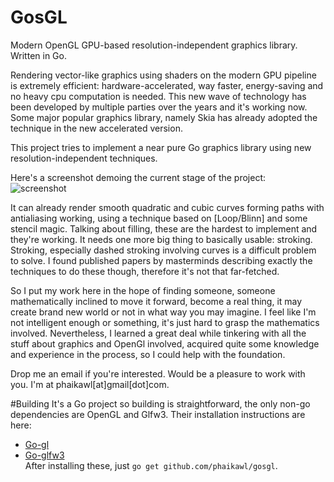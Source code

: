 GosGL
=====
  
Modern OpenGL GPU-based resolution-independent graphics library. Written in Go.  
  
Rendering vector-like graphics using shaders on the modern GPU pipeline is extremely efficient: hardware-accelerated, way faster, energy-saving and no heavy cpu computation is needed. This new wave of technology has been developed by multiple parties over the years and it's working now. Some major popular graphics library, namely Skia has already adopted the technique in the new accelerated version.  

This project tries to implement a near pure Go graphics library using new resolution-independent techniques.
  
Here's a screenshot demoing the current stage of the project:  
![screenshot](http://s22.postimg.org/vbu6ub40h/Screenshot_from_2014_05_04_18_53_49.png)  

It can already render smooth quadratic and cubic curves forming paths with antialiasing working, using a technique based on [Loop/Blinn] and some stencil magic. Talking about filling, these are the hardest to implement and they're working. It needs one more big thing to basically usable: stroking. Stroking, especially dashed stroking involving curves is a difficult problem to solve. I found published papers by masterminds describing exactly the techniques to do these though, therefore it's not that far-fetched.  
    
So I put my work here in the hope of finding someone, someone mathematically inclined to move it forward, become a real thing, it may create brand new world or not in what way you may imagine. I feel like I'm not intelligent enough or something, it's just hard to grasp the mathematics involved. Nevertheless, I learned a great deal while tinkering with all the stuff about graphics and OpenGl involved, acquired quite some knowledge and experience in the process, so I could help with the foundation.

Drop me an email if you're interested. Would be a pleasure to work with you.
I'm at phaikawl[at]gmail[dot]com.

#Building
It's a Go project so building is straightforward, the only non-go dependencies are OpenGL and Glfw3.
Their installation instructions are here:
* [Go-gl](github.com/go-gl/gl)
* [Go-glfw3](github.com/go-gl/glfw3)  
After installing these, just `go get github.com/phaikawl/gosgl`.
